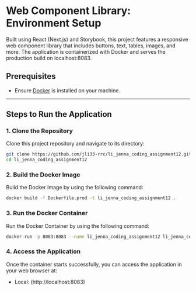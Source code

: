 # Web Component Library: Environment Setup

Built using React (Next.js) and Storybook, this project features a responsive web component library that includes buttons, text, tables, images, and more. The application is containerized with Docker and serves the production build on localhost:8083.

## Prerequisites
- Ensure [Docker](https://www.docker.com/get-started) is installed on your machine.

---

## Steps to Run the Application

### 1. Clone the Repository

Clone this project repository and navigate to its directory:

```bash
git clone https://github.com/jli33-rrc/li_jenna_coding_assignment12.git
cd li_jenna_coding_assignment12
```

### 2. Build the Docker Image

Build the Docker Image by using the following command:

```bash
docker build -f Dockerfile.prod -t li_jenna_coding_assignment12 .
```

### 3. Run the Docker Container

Run the Docker Container by using the following command:

```bash
docker run -p 8083:8083 --name li_jenna_coding_assignment12 li_jenna_coding_assignment12
```

### 4. Access the Application

Once the container starts successfully, you can access the application in your web browser at:

- Local: (http://localhost:8083)